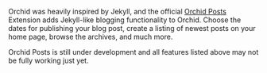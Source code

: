 Orchid was heavily inspired by Jekyll, and the official [Orchid Posts](https://github.com/JavaEden/OrchidPosts) Extension
adds Jekyll-like blogging functionality to Orchid. Choose the dates for publishing your blog post, create a listing of
newest posts on your home page, browse the archives, and much more.
 
 Orchid Posts is still under development and all features listed above may not be fully working just yet.